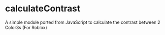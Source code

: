 # calculateContrast
A simple module ported from JavaScript to calculate the contrast between 2 Color3s (For Roblox)
